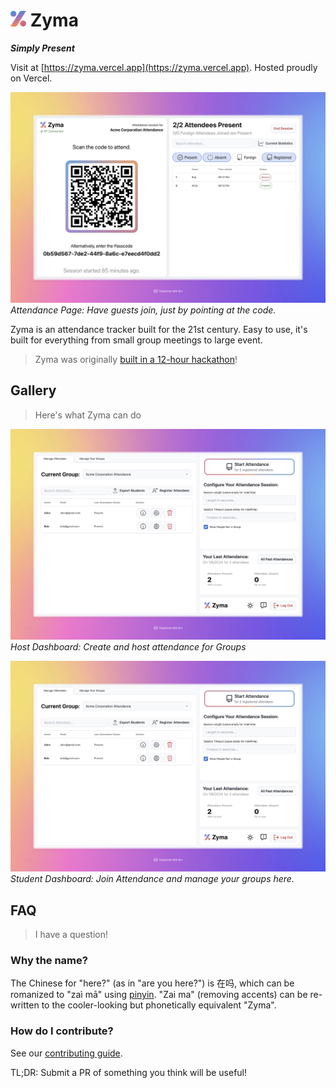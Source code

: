# <img src="./assets/Zyma.png" alt="Zyma" width="25"/> Zyma

**_Simply Present_**

Visit at [https://zyma.vercel.app](https://zyma.vercel.app). Hosted proudly on Vercel.

![](./assets/zymaAttendDashboardDemo.jpeg)
*Attendance Page: Have guests join, just by pointing at the code.*

Zyma is an attendance tracker built for the 21st century. Easy to use, it's built for everything from small group meetings to large event.

> Zyma was originally [built in a 12-hour hackathon](https://github.com/EvanZhouDev/codeforcause-hackathon)!

## Gallery

> Here's what Zyma can do

![](./assets/zymaHostDashboardDemo.jpeg)
*Host Dashboard: Create and host attendance for Groups*

![](./assets/zymaStudentDashboardDemo.jpeg)
*Student Dashboard: Join Attendance and manage your groups here.*

## FAQ

> I have a question!

### Why the name?

The Chinese for "here?" (as in "are you here?") is 在吗, which can be romanized to "zaì mā" using [pinyin](https://en.wikipedia.org/wiki/Pinyin). "Zai ma" (removing accents) can be re-written to the cooler-looking but phonetically equivalent "Zyma".

### How do I contribute?

See our [contributing guide](./CONTRIBUTING.md).

TL;DR: Submit a PR of something you think will be useful!